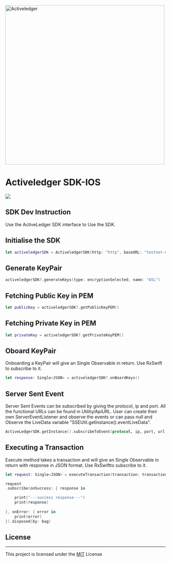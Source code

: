 <img src="https://www.activeledger.io/wp-content/uploads/2018/09/Asset-23.png" alt="Activeledger" width="500"/>


# Activeledger SDK-IOS

![](https://github.com/activeledger/SDK-IOS/tree/master/assets/appVideo.gif)


## SDK Dev Instruction

Use the ActiveLedger SDK interface to Use the SDK.

## Initialise the SDK

```Swift
let activeledgerSDK = ActiveledgerSDK(http: "http", baseURL: "testnet-uk.activeledger.io", port: "5260")
```

## Generate KeyPair

```Swift
activeledgerSDK?.generateKeys(type: encryptionSelected, name: "ASL")
```

## Fetching Public Key in PEM

```Swift
let publicKey = activeledgerSDK?.getPublicKeyPEM()
```

## Fetching Private Key in PEM

```Swift
let privateKey = activeledgerSDK?.getPrivateKeyPEM()
```

## Oboard KeyPair

Onboarding a KeyPair will give an Single Observable in return. Use RxSwift to subscribe to it.

```Swift
let response: Single<JSON> = activeledgerSDK?.onBoardKeys()
```

## Server Sent Event

Server Sent Events can be subscribed by giving the protocol, ip and port. All the functional URLs can be found in Utility/ApiURL.
User can create  their own ServerEventListener and observe the events or can pass null and Observe the LiveData variable "SSEUtil.getInstance().eventLiveData".

```Swift
ActiveLedgerSDK.getInstance().subscribeToEvent(protocol, ip, port, url, null/ServerEventListener);
```

## Executing a Transaction

Execute method takes a transaction and will give an Single Observable in return with response in JSON format. Use RxSwiftto subscribe to it.

```Swift
let request: Single<JSON> = executeTransaction(transaction: transaction)

request
.subscribe(onSuccess: { response in

    print("---success response---")
    print(response)
    
}, onError: { error in
    print(error)
}).disposed(by: bag)

```


## License

---

This project is licensed under the [MIT](https://github.com/activeledger/SDK-IOS/blob/master/LICENSE) License

